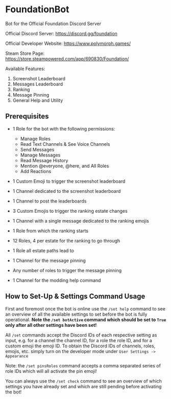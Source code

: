 # FoundationBot

Bot for the Official Foundation Discord Server

Official Discord Server: https://discord.gg/foundation

Official Developer Website: https://www.polymorph.games/

Steam Store Page: https://store.steampowered.com/app/690830/Foundation/

Available Features:

1. Screenshot Leaderboard
1. Messages Leaderboard
1. Ranking
1. Message Pinning
1. General Help and Utility

## Prerequisites
* 1 Role for the bot with the following permissions:
  * Manage Roles
  * Read Text Channels & See Voice Channels
  * Send Messages
  * Manage Messages
  * Read Message History
  * Mention @everyone, @here, and All Roles
  * Add Reactions

* 1 Custom Emoji to trigger the screenshot leaderboard
* 1 Channel dedicated to the screenshot leaderboard
* 1 Channel to post the leaderboards
* 3 Custom Emojis to trigger the ranking estate changes
* 1 Channel with a single message dedicated to the ranking emojis
* 1 Role from which the ranking starts
* 12 Roles, 4 per estate for the ranking to go through
* 1 Role all estate paths lead to
* 1 Channel for the message pinning
* Any number of roles to trigger the message pinning
* 1 Channel for the modding help command

## How to Set-Up & Settings Command Usage
First and foremost once the bot is online use the `/set help` command to see an overview of all the available settings to set before the bot is fully operational. **Note the `/set botActive` command which should be set to `True` only after all other settings have been set!**

All `/set` commands accept the Discord IDs of each respective setting as input, e.g. for a channel the channel ID, for a role the role ID, and for a custom emoji the emoji ID. To obtain the Discord IDs of channels, roles, emojis, etc. simply turn on the developer mode under `User Settings -> Appearance`

Note: the `/set pinsRoles` command accepts a comma separated series of role IDs which will all activate the pin emoji!

You can always use the `/set check` command to see an overview of which settings you have already set and which are still pending before activating the bot!
